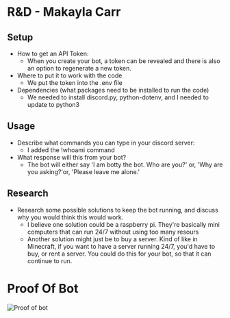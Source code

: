 # R&D   - Makayla Carr

## Setup
* How to get an API Token:
  * When you create your bot, a token can be revealed and there is also an option to regenerate a new token.
* Where to put it to work with the code 
  * We put the token into the .env file
* Dependencies (what packages need to be installed to run the code)
  * We needed to install discord.py, python-dotenv, and I needed to update to python3


## Usage
* Describe what commands you can type in your discord server:
  * I added the !whoami command
* What response will this from your bot?
  * The bot will either say 'I am botty the bot. Who are you?' or, 'Why are you asking?'or, 'Please leave me alone.'

## Research 
* Research some possible solutions to keep the bot running, and discuss why you would think this would work.
  * I believe one solution could be a raspberry pi. They're basically mini computers that can run 24/7 without using too many resours
  * Another solution might just be to buy a server. Kind of like in Minecraft, if you want to have a server running 24/7, you'd have to buy, or rent a server. You could do this for your bot, so that it can continue to run. 


# Proof Of Bot
![Proof of bot](discordproof.PNG)


